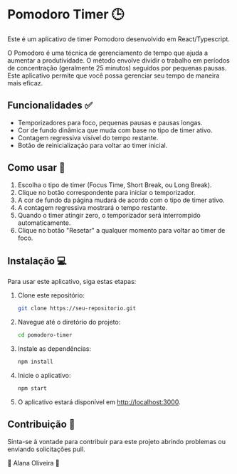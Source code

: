 # Pomodoro Timer :clock3:

Este é um aplicativo de timer Pomodoro desenvolvido em React/Typescript.

O Pomodoro é uma técnica de gerenciamento de tempo que ajuda a aumentar a produtividade. O método envolve dividir o trabalho em períodos de concentração (geralmente 25 minutos) seguidos por pequenas pausas. Este aplicativo permite que você possa gerenciar seu tempo de maneira mais eficaz.


## Funcionalidades :white_check_mark:

- Temporizadores para foco, pequenas pausas e pausas longas.
- Cor de fundo dinâmica que muda com base no tipo de timer ativo.
- Contagem regressiva visível do tempo restante.
- Botão de reinicialização para voltar ao timer inicial.


## Como usar :thought_balloon:

1. Escolha o tipo de timer (Focus Time, Short Break, ou Long Break).
2. Clique no botão correspondente para iniciar o temporizador.
3. A cor de fundo da página mudará de acordo com o tipo de timer ativo.
4. A contagem regressiva mostrará o tempo restante.
5. Quando o timer atingir zero, o temporizador será interrompido automaticamente.
6. Clique no botão "Resetar" a qualquer momento para voltar ao timer de foco.


## Instalação :computer:

Para usar este aplicativo, siga estas etapas:

1. Clone este repositório:

   ```bash
   git clone https://seu-repositorio.git
   ```

2. Navegue até o diretório do projeto:

   ```bash
   cd pomodoro-timer
   ```

3. Instale as dependências:

   ```bash
   npm install
   ```

4. Inicie o aplicativo:

   ```bash
   npm start
   ```

5. O aplicativo estará disponível em [http://localhost:3000](http://localhost:3000).


## Contribuição :raising_hand:

Sinta-se à vontade para contribuir para este projeto abrindo problemas ou enviando solicitações pull. 


:cherry_blossom: Alana Oliveira :cherry_blossom:

